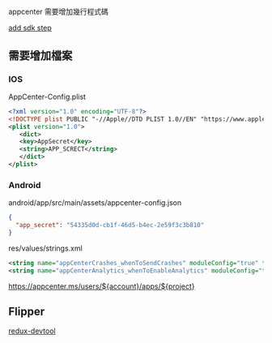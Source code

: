 # 

appcenter 需要增加幾行程式碼

[add sdk step](https://docs.microsoft.com/en-us/appcenter/sdk/getting-started/react-native#33-ios-only-integrate-the-ios-sdk-manually-without-react-native-link-or-cocoapods)

 ## 需要增加檔案

 ### IOS

 AppCenter-Config.plist

 ```xml
 <?xml version="1.0" encoding="UTF-8"?>
<!DOCTYPE plist PUBLIC "-//Apple//DTD PLIST 1.0//EN" "https://www.apple.com/DTDs/PropertyList-1.0.dtd">
<plist version="1.0">
    <dict>
    <key>AppSecret</key>
    <string>APP_SCRECT</string>
    </dict>
</plist>
 ```

### Android

android/app/src/main/assets/appcenter-config.json

```json
{
  "app_secret": "54335d0d-cb1f-46d5-b4ec-2e59f3c3b810"
}
```

res/values/strings.xml 

```xml
<string name="appCenterCrashes_whenToSendCrashes" moduleConfig="true" translatable="false">DO_NOT_ASK_JAVASCRIPT</string>
<string name="appCenterAnalytics_whenToEnableAnalytics" moduleConfig="true" translatable="false">ALWAYS_SEND</string>
```

https://appcenter.ms/users/${account}/apps/${project}

## Flipper

[redux-devtool](https://github.com/jk-gan/redux-flipper)